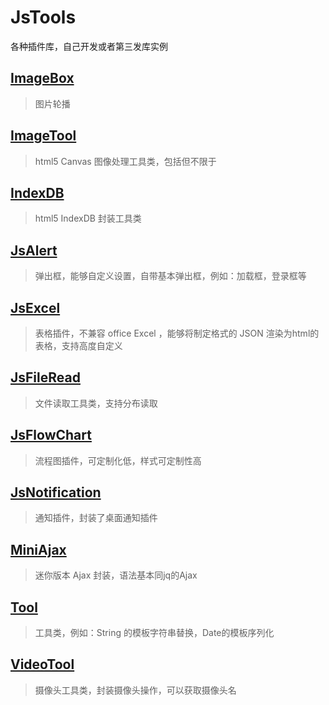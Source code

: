 # JsTools

各种插件库，自己开发或者第三发库实例

## [ImageBox](https://git.kekxv.com/Caesar/JsTools/src/branch/master/Model/ImageBox)
 > 图片轮播

## [ImageTool](https://git.kekxv.com/Caesar/JsTools/src/branch/master/Model/ImageTool)
 > html5 Canvas 图像处理工具类，包括但不限于

## [IndexDB](https://git.kekxv.com/Caesar/JsTools/src/branch/master/Model/IndexDB)
 > html5 IndexDB 封装工具类

## [JsAlert](https://git.kekxv.com/Caesar/JsTools/src/branch/master/Model/JsAlert)
 > 弹出框，能够自定义设置，自带基本弹出框，例如：加载框，登录框等
 
## [JsExcel](https://git.kekxv.com/Caesar/JsTools/src/branch/master/Model/JsExcel)
 > 表格插件，不兼容 office Excel ，能够将制定格式的 JSON 渲染为html的表格，支持高度自定义

## [JsFileRead](https://git.kekxv.com/Caesar/JsTools/src/branch/master/Model/JsFileRead)
 > 文件读取工具类，支持分布读取

## [JsFlowChart](https://git.kekxv.com/Caesar/JsTools/src/branch/master/Model/JsFlowChart)
 > 流程图插件，可定制化低，样式可定制性高 

## [JsNotification](https://git.kekxv.com/Caesar/JsTools/src/branch/master/Model/JsNotification)
 > 通知插件，封装了桌面通知插件

## [MiniAjax](https://git.kekxv.com/Caesar/JsTools/src/branch/master/Model/MiniAjax)
 > 迷你版本 Ajax 封装，语法基本同jq的Ajax

## [Tool](https://git.kekxv.com/Caesar/JsTools/src/branch/master/Model/Tool)
 > 工具类，例如：String 的模板字符串替换，Date的模板序列化

## [VideoTool](https://git.kekxv.com/Caesar/JsTools/src/branch/master/Model/VideoTool)
 > 摄像头工具类，封装摄像头操作，可以获取摄像头名
